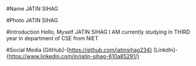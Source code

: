 #Name
JATIN SIHAG

#Photo
JATIN SIHAG 

#Introduction
Hello, Myself JATIN SIHAG I AM currently studying in THIRD year in department of CSE from NIET

#Social Media
[GitHub]-{https://github.com/jatinsihag234}
[Linkdln]-{https://www.linkedin.com/in/jatin-sihag-610a85291/}